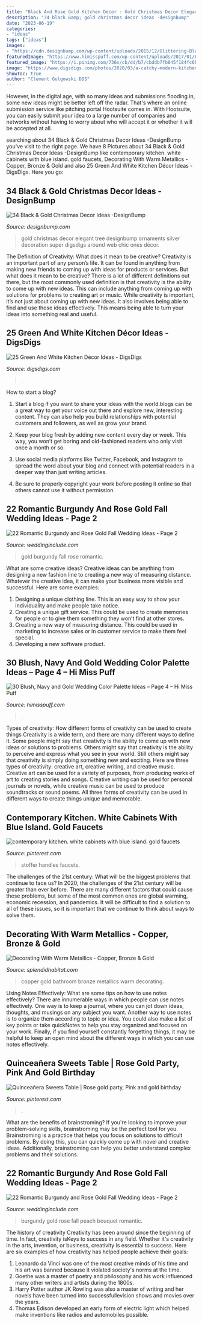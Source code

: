 ```yaml
---
title: "Black And Rose Gold Kitchen Decor : Gold Christmas Decor Elegant Tree Designbump Ornaments Silver Decoration Super Digsdigs Around Web Chic Ones Décor"
description: "34 black &amp; gold christmas decor ideas -designbump"
date: "2023-06-19"
categories:
- "ideas"
tags: ["ideas"]
images:
- "https://cdn.designbump.com/wp-content/uploads/2015/12/Glittering-Black-And-Gold-Christmas-Decor-ideas-14.jpg"
featuredImage: "https://www.himisspuff.com/wp-content/uploads/2017/01/Blush-and-Navy-Wedding-Cake-via-Cotton-and-Crumbs.jpg"
featured_image: "https://i.pinimg.com/736x/cb/dd/b7/cbddb7fb845f184fc6bab5ade77e2804.jpg"
image: "https://www.digsdigs.com/photos/2020/03/a-catchy-modern-kitchen-with-green-walls-whihte-subway-tiles-and-teal-cabinets-diluted-with-wooden-shelves.jpg"
ShowToc: true
author: "Clement Gulgowski DDS"
---
```



However, in the digital age, with so many ideas and submissions flooding in, some new ideas might be better left off the radar. That's where an online submission service like pitching portal Hootsuite comes in. With Hootsuite, you can easily submit your idea to a large number of companies and networks without having to worry about who will accept it or whether it will be accepted at all.

	

		
searching about 34 Black &amp; Gold Christmas Decor Ideas -DesignBump you've visit to the right page. We have 8 Pictures about 34 Black &amp; Gold Christmas Decor Ideas -DesignBump like contemporary kitchen. white cabinets with blue island. gold faucets, Decorating With Warm Metallics - Copper, Bronze &amp; Gold and also 25 Green And White Kitchen Décor Ideas - DigsDigs. Here you go:
		
    
## 34 Black &amp; Gold Christmas Decor Ideas -DesignBump

<img loading=lazy src="https://cdn.designbump.com/wp-content/uploads/2015/12/Glittering-Black-And-Gold-Christmas-Decor-ideas-14.jpg" onerror="this.onerror=null;this.src='https://tse4.mm.bing.net/th?id=OIP.I62gCO1W2PqMZtambayCWQHaKj&amp;pid=15.1';" alt="34 Black &amp; Gold Christmas Decor Ideas -DesignBump">

_Source: designbump.com_

>gold christmas decor elegant tree designbump ornaments silver decoration super digsdigs around web chic ones décor. 

	

The Definition of Creativity: What does it mean to be creative?
Creativity is an important part of any person’s life. It can be found in anything from making new friends to coming up with ideas for products or services. But what does it mean to be creative? There is a lot of different definitions out there, but the most commonly used definition is that creativity is the ability to come up with new ideas. This can include anything from coming up with solutions for problems to creating art or music. While creativity is important, it’s not just about coming up with new ideas. It also involves being able to find and use those ideas effectively. This means being able to turn your ideas into something real and useful.

    
## 25 Green And White Kitchen Décor Ideas - DigsDigs

<img loading=lazy src="https://www.digsdigs.com/photos/2020/03/a-catchy-modern-kitchen-with-green-walls-whihte-subway-tiles-and-teal-cabinets-diluted-with-wooden-shelves.jpg" onerror="this.onerror=null;this.src='https://tse4.mm.bing.net/th?id=OIP.tandoTNQlB3Ec6Zy8KsdhAHaJ9&amp;pid=15.1';" alt="25 Green And White Kitchen Décor Ideas - DigsDigs">

_Source: digsdigs.com_

>. 

	

How to start a blog?
1. Start a blog if you want to share your ideas with the world.blogs can be a great way to get your voice out there and explore new, interesting content. They can also help you build relationships with potential customers and followers, as well as grow your brand.
2. Keep your blog fresh by adding new content every day or week. This way, you won’t get boring and old-fashioned readers who only visit once a month or so.

3. Use social media platforms like Twitter, Facebook, and Instagram to spread the word about your blog and connect with potential readers in a deeper way than just writing articles.

4. Be sure to properly copyright your work before posting it online so that others cannot use it without permission.

    
## 22 Romantic Burgundy And Rose Gold Fall Wedding Ideas - Page 2

<img loading=lazy src="https://www.weddinginclude.com/wp-content/uploads/2017/07/Gold-and-burgundy-for-Fall.jpg" onerror="this.onerror=null;this.src='https://tse1.mm.bing.net/th?id=OIP.M36eUpMmJljwiVTGLcLvhgHaLH&amp;pid=15.1';" alt="22 Romantic Burgundy and Rose Gold Fall Wedding Ideas - Page 2">

_Source: weddinginclude.com_

>gold burgundy fall rose romantic. 

	

What are some creative ideas?
Creative ideas can be anything from designing a new fashion line to creating a new way of measuring distance. Whatever the creative idea, it can make your business more visible and successful. Here are some examples:
1. Designing a unique clothing line. This is an easy way to show your individuality and make people take notice.
2. Creating a unique gift service. This could be used to create memories for people or to give them something they won’t find at other stores.
3. Creating a new way of measuring distance. This could be used in marketing to increase sales or in customer service to make them feel special.
4. Developing a new software product.

    
## 30 Blush, Navy And Gold Wedding Color Palette Ideas – Page 4 – Hi Miss Puff

<img loading=lazy src="https://www.himisspuff.com/wp-content/uploads/2017/01/Blush-and-Navy-Wedding-Cake-via-Cotton-and-Crumbs.jpg" onerror="this.onerror=null;this.src='https://tse4.mm.bing.net/th?id=OIP.Gd9LTpeH8QqQXqNX1nqfSAHaLH&amp;pid=15.1';" alt="30 Blush, Navy and Gold Wedding Color Palette Ideas – Page 4 – Hi Miss Puff">

_Source: himisspuff.com_

>. 

	

Types of creativity: How different forms of creativity can be used to create things
Creativity is a wide term, and there are many different ways to define it. Some people might say that creativity is the ability to come up with new ideas or solutions to problems. Others might say that creativity is the ability to perceive and express what you see in your world. Still others might say that creativity is simply doing something new and exciting. Here are three types of creativity: creative art, creative writing, and creative music.
Creative art can be used for a variety of purposes, from producing works of art to creating stories and songs. Creative writing can be used for personal journals or novels, while creative music can be used to produce soundtracks or sound poems. All three forms of creativity can be used in different ways to create things unique and memorable.

    
## Contemporary Kitchen. White Cabinets With Blue Island. Gold Faucets

<img loading=lazy src="https://i.pinimg.com/736x/cb/dd/b7/cbddb7fb845f184fc6bab5ade77e2804.jpg" onerror="this.onerror=null;this.src='https://tse4.mm.bing.net/th?id=OIP.tW95HusmtljxVlQDD7QmZQHaKq&amp;pid=15.1';" alt="contemporary kitchen. white cabinets with blue island. gold faucets">

_Source: pinterest.com_

>stoffer handles faucets. 

	

The challenges of the 21st century: What will be the biggest problems that continue to face us?
In 2020, the challenges of the 21st century will be greater than ever before. There are many different factors that could cause these problems, but some of the most common ones are global warming, economic recession, and pandemics. It will be difficult to find a solution to all of these issues, so it is important that we continue to think about ways to solve them.

    
## Decorating With Warm Metallics - Copper, Bronze &amp; Gold

<img loading=lazy src="http://www.splendidhabitat.com/wp-content/uploads/2015/01/Copper-tub-in-blue-bathroom-510x565.jpg" onerror="this.onerror=null;this.src='https://tse4.mm.bing.net/th?id=OIP.r6Y97cGv0EAxImOcSoJaiQHaIN&amp;pid=15.1';" alt="Decorating With Warm Metallics - Copper, Bronze &amp; Gold">

_Source: splendidhabitat.com_

>copper gold bathroom bronze metallics warm decorating. 

	

Using Notes Effectively: What are some tips on how to use notes effectively?
There are innumerable ways in which people can use notes effectively. One way is to keep a journal, where you can jot down ideas, thoughts, and musings on any subject you want. Another way to use notes is to organize them according to topic or idea. You could also make a list of key points or take quickNotes to help you stay organized and focused on your work. Finally, if you find yourself constantly forgetting things, it may be helpful to keep an open mind about the different ways in which you can use notes effectively.

    
## Quinceañera Sweets Table | Rose Gold Party, Pink And Gold Birthday

<img loading=lazy src="https://i.pinimg.com/736x/17/34/7e/17347eb2b8efae8e8ccfcec5978c103b.jpg" onerror="this.onerror=null;this.src='https://tse1.mm.bing.net/th?id=OIP.Ux4nV0p0quPbeFyMGymoSwHaLH&amp;pid=15.1';" alt="Quinceañera Sweets Table | Rose gold party, Pink and gold birthday">

_Source: pinterest.com_

>. 

	

What are the benefits of brainstroming?
If you're looking to improve your problem-solving skills, brainstroming may be the perfect tool for you. Brainstroming is a practice that helps you focus on solutions to difficult problems. By doing this, you can quickly come up with novel and creative ideas. Additionally, brainstroming can help you better understand complex problems and their solutions.

    
## 22 Romantic Burgundy And Rose Gold Fall Wedding Ideas - Page 2

<img loading=lazy src="https://www.weddinginclude.com/wp-content/uploads/2017/07/burgundy-peach-bouquet-photo-by-GreenAutumn.jpg" onerror="this.onerror=null;this.src='https://tse1.mm.bing.net/th?id=OIP.6_fe_FvSlbK9Vj484szM5wHaLG&amp;pid=15.1';" alt="22 Romantic Burgundy and Rose Gold Fall Wedding Ideas - Page 2">

_Source: weddinginclude.com_

>burgundy gold rose fall peach bouquet romantic. 

	

The history of creativity
Creativity has been around since the beginning of time. In fact, creativity isKeys to success in any field. Whether it's creativity in the arts, invention, or business, creativity is essential to success. Here are six examples of how creativity has helped people achieve their goals: 
1. Leonardo da Vinci was one of the most creative minds of his time and his art was banned because it violated society's norms at the time. 
2. Goethe was a master of poetry and philosophy and his work influenced many other writers and artists during the 1800s. 
3. Harry Potter author JK Rowling was also a master of writing and her novels have been turned into successfullevision shows and movies over the years. 
4. Thomas Edison developed an early form of electric light which helped make inventions like radios and automobiles possible. 

